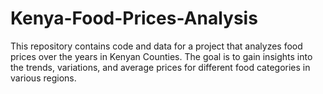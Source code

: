 # Kenya-Food-Prices-Analysis
This repository contains code and data for a project that analyzes food prices over the years in Kenyan Counties. The goal is to gain insights into the trends, variations, and average prices for different food categories in various regions. 
